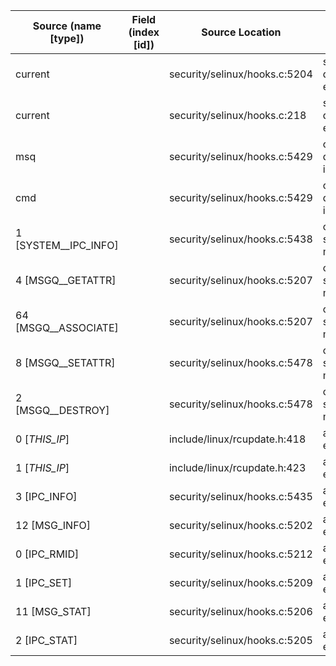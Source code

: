 | Source (name [type]) | Field (index [id]) | Source Location                 | Label at Source             |
|----------------------|--------------------|---------------------------------|-----------------------------|
| current              |                    | security/selinux/hooks.c:5204   | subject, dynamic, external  |
| current              |                    | security/selinux/hooks.c:218    | subject, dynamic, external  |
| msq                  |                    | security/selinux/hooks.c:5429   | object, dynamic, input      |
| cmd                  |                    | security/selinux/hooks.c:5429   | operation, dynamic, input   |
| 1 [SYSTEM__IPC_INFO] |                    | security/selinux/hooks.c:5438   | operation, static, mediator |
| 4 [MSGQ__GETATTR]    |                    | security/selinux/hooks.c:5207   | operation, static, mediator |
| 64 [MSGQ__ASSOCIATE] |                    | security/selinux/hooks.c:5207   | operation, static, mediator |
| 8 [MSGQ__SETATTR]    |                    | security/selinux/hooks.c:5478   | operation, static, mediator |
| 2 [MSGQ__DESTROY]    |                    | security/selinux/hooks.c:5478   | operation, static, mediator |
| 0 [_THIS_IP_]        |                    | include/linux/rcupdate.h:418    | all, static, external       |
| 1 [_THIS_IP_]        |                    | include/linux/rcupdate.h:423    | all, static, external       |
| 3 [IPC_INFO]         |                    | security/selinux/hooks.c:5435   | all, static, external       |
| 12 [MSG_INFO]        |                    | security/selinux/hooks.c:5202   | all, static, external       |
| 0 [IPC_RMID]         |                    | security/selinux/hooks.c:5212   | all, static, external       |
| 1 [IPC_SET]          |                    | security/selinux/hooks.c:5209   | all, static, external       |
| 11 [MSG_STAT]        |                    | security/selinux/hooks.c:5206   | all, static, external       |
| 2 [IPC_STAT]         |                    | security/selinux/hooks.c:5205   | all, static, external       |

